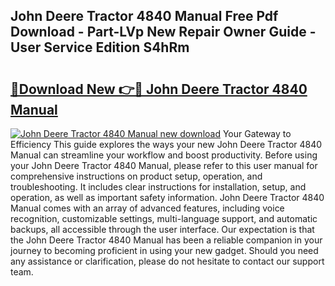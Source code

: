 ## John Deere Tractor 4840 Manual Free Pdf Download - Part-LVp New Repair Owner Guide - User Service Edition S4hRm

# <h2><a href="http://bc58046.oget.top/?id=John+Deere+Tractor+4840+Manual">🔗Download New 👉🔴 John Deere Tractor 4840 Manual</a></h2>

[![John Deere Tractor 4840 Manual new download](https://i.imgur.com/5g1atiW.png)](http://bc58046.oget.top/?id=John+Deere+Tractor+4840+Manual)
Your Gateway to Efficiency This guide explores the ways your new John Deere Tractor 4840 Manual can streamline your workflow and boost productivity. Before using your John Deere Tractor 4840 Manual, please refer to this user manual for comprehensive instructions on product setup, operation, and troubleshooting. It includes clear instructions for installation, setup, and operation, as well as important safety information. John Deere Tractor 4840 Manual comes with an array of advanced features, including voice recognition, customizable settings, multi-language support, and automatic backups, all accessible through the user interface. Our expectation is that the John Deere Tractor 4840 Manual has been a reliable companion in your journey to becoming proficient in using your new gadget. Should you need any assistance or clarification, please do not hesitate to contact our support team.
